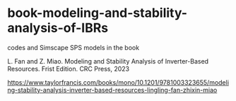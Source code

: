# book-modeling-and-stability-analysis-of-IBRs
codes and Simscape SPS models in the book

L. Fan and Z. Miao. Modeling and Stability Analysis of Inverter-Based Resources. Frist Edition. CRC Press, 2023

https://www.taylorfrancis.com/books/mono/10.1201/9781003323655/modeling-stability-analysis-inverter-based-resources-lingling-fan-zhixin-miao
